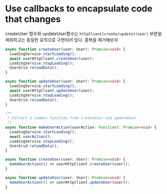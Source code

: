 # Use callbacks to encapsulate code that changes

createUser 함수와 updateUser함수는 `httpClient[create/update](user)`
부분을 제외하고는 동일한 로직으로 구현되어 있다. 중복을 제거해보자

```ts
async function createUser(user: User): Promise<void> {
  LoadingService.startLoading();
  await userHttpClient.createUser(user);
  LoadingService.stopLoading();
  UserGrid.reloadData();
}

async function updateUser(user: User): Promise<void> {
  LoadingService.startLoading();
  await userHttpClient.updateUser(user);
  LoadingService.stopLoading();
  UserGrid.reloadData();
}
```

```ts
/**
 * Extract a common function from createUser and updateUser
 */
async function makeUserAction(userAction: Function): Promise<void> {
  LoadingService.startLoading();
  await userAction();
  LoadingService.stopLoading();
  UserGrid.reloadData();
}

async function createUser(user: User): Promise<void> {
  makeUserAction(() => userHttpClient.createUser(user));
}

async function updateUser(user: User): Promise<void> {
  makeUserAction(() => userHttpClient.updateUser(user));
}
```
